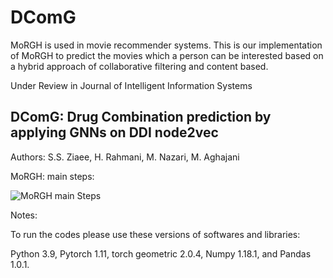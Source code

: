 # DComG

MoRGH is used in movie recommender systems. This is our implementation of MoRGH to predict the movies which 
a person can be interested based on a hybrid approach of collaborative filtering and content based.

Under Review in Journal of Intelligent Information Systems

## DComG: Drug Combination prediction by applying GNNs on DDI node2vec 

Authors: S.S. Ziaee, H. Rahmani, M. Nazari, M. Aghajani

MoRGH: main steps: 

![MoRGH main Steps](https://raw.githubusercontent.com/sinaziaee/movie_recommender/master/figs/MoRGH_Overall.png)


Notes:

To run the codes please use these versions of softwares and libraries:

Python 3.9, Pytorch 1.11, torch geometric 2.0.4, Numpy 1.18.1, and Pandas 1.0.1.
